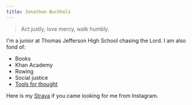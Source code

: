 ```yaml
---
title: Jonathan Buchholz
---
```

<style>
.posts {
  display: grid;
  grid-column-gap: 5px;
  grid-row-gap: 5px;
  grid-template-columns: 1fr min-content;
}

.posts > div {
  white-space: nowrap;
  overflow: hidden;
  text-overflow: ellipsis;
}

.posts time {
  padding-right: .25em;
  white-space: pre;
}

@media screen and (max-width: 640px) {
  .posts {
    grid-template-columns: 1fr;
    grid-row-gap: 0;
  }

  .posts h3 {
    display: none;
  }

  .posts div {
    white-space: normal
   }

  .posts time {
    padding-bottom: 20px
  }
}
</style>

> Act justly, love mercy, walk humbly.

I'm a junior at Thomas Jefferson High School chasing the Lord. I am also fond of:
- Books
- Khan Academy
- Rowing
- Social justice
- [Tools for thought](https://numinous.productions/ttft/)

Here is my [Strava](https://strava.com/athletes/jonathanbuchh) if you came looking for me from Instagram.

<!--

## Writing

I just started writing online. Here are my recent posts:

<div class="posts">
<h3>Title</h3>
<h3>Date</h3>
  {% for post in site.posts %}
  <div>
      <a href="{{ post.url }}">{{ post.title }}</a>
  </div>
  <time>{{ post.date | date: "%b %d, %Y" }}</time>
  {% endfor %}
</div>

-->
